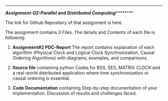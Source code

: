 **************************************************************************************************************************
*********************************Assignment-02-Parallel and Distributed Computing*****************************************


The link for Github Repository of that assignment is here.



The assignment contains 3 Files. The details and Contents of each file is following:

1. **Assignment#2 PDC-Report**
   The report contains explanation of each algorithm (Physical Clock and Logical Clock Synchronization,
   Causal Ordering Algorithms) with diagrams, examples, and comparisons.

2. **Source file** containing python Codes for BSS, SES, MATRIX CLOCK and a real-world distributed
   application where time synchronization or causal ordering is essential.

3. **Code Documentation** containing Step-by-step documentation of your implementation. Discussion of results and challenges faced.
 
